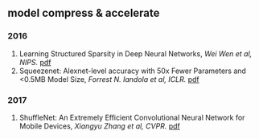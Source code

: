 ## model compress & accelerate

### 2016
1. Learning Structured Sparsity in Deep Neural Networks, *Wei Wen et al, NIPS.* [pdf](https://arxiv.org/pdf/1608.03665.pdf)
1. Squeezenet: Alexnet-level accuracy with 50x Fewer Parameters and <0.5MB Model Size, *Forrest N. Iandola et al, ICLR.* [pdf](https://arxiv.org/pdf/1602.07360.pdf)

### 2017
1. ShuffleNet: An Extremely Efficient Convolutional Neural Network for Mobile Devices, *Xiangyu Zhang et al, CVPR.* [pdf](https://arxiv.org/pdf/1707.01083.pdf)
